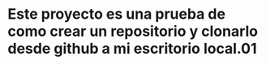 # Este proyecto es una prueba de como crear un repositorio y clonarlo desde github a mi escritorio local.01